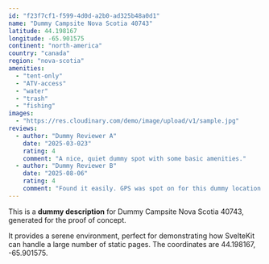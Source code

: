 ```yaml
---
id: "f23f7cf1-f599-4d0d-a2b0-ad325b48a0d1"
name: "Dummy Campsite Nova Scotia 40743"
latitude: 44.198167
longitude: -65.901575
continent: "north-america"
country: "canada"
region: "nova-scotia"
amenities:
  - "tent-only"
  - "ATV-access"
  - "water"
  - "trash"
  - "fishing"
images:
  - "https://res.cloudinary.com/demo/image/upload/v1/sample.jpg"
reviews:
  - author: "Dummy Reviewer A"
    date: "2025-03-023"
    rating: 4
    comment: "A nice, quiet dummy spot with some basic amenities."
  - author: "Dummy Reviewer B"
    date: "2025-08-06"
    rating: 4
    comment: "Found it easily. GPS was spot on for this dummy location."
---
```


This is a **dummy description** for Dummy Campsite Nova Scotia 40743, generated for the proof of concept.

It provides a serene environment, perfect for demonstrating how SvelteKit can handle a large number of static pages. The coordinates are 44.198167, -65.901575.
